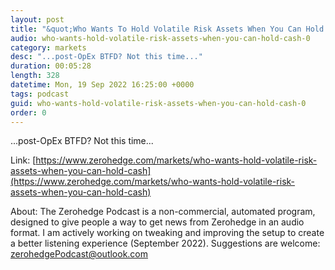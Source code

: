 ```yaml
---
layout: post
title: "&quot;Who Wants To Hold Volatile Risk Assets When You Can Hold Cash?&quot;"
audio: who-wants-hold-volatile-risk-assets-when-you-can-hold-cash-0
category: markets
desc: "...post-OpEx BTFD? Not this time..."
duration: 00:05:28
length: 328
datetime: Mon, 19 Sep 2022 16:25:00 +0000
tags: podcast
guid: who-wants-hold-volatile-risk-assets-when-you-can-hold-cash-0
order: 0
---
```

...post-OpEx BTFD? Not this time...

Link: [https://www.zerohedge.com/markets/who-wants-hold-volatile-risk-assets-when-you-can-hold-cash](https://www.zerohedge.com/markets/who-wants-hold-volatile-risk-assets-when-you-can-hold-cash)

About: The Zerohedge Podcast is a non-commercial, automated program, designed to give people a way to get news from Zerohedge in an audio format.  I am actively working on tweaking and improving the setup to create a better listening experience (September 2022).  Suggestions are welcome: [zerohedgePodcast@outlook.com](mailto:zerohedgePodcast@outlook.com)